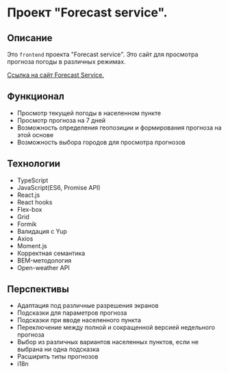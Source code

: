 # Проект "Forecast service".

## Описание

Это `frontend` проекта "Forecast service". Это сайт для просмотра прогноза погоды в различных режимах.

[Ссылка на сайт Forecast Service.](https://forecast-service.vercel.app/)

## Функционал

+ Просмотр текущей погоды в населенном пункте
+ Просмотр прогноза на 7 дней
+ Возможность определения геопозиции и формирования прогноза на этой основе
+ Возможность выбора городов для просмотра прогнозов

## Технологии

  + TypeScript
  + JavaScript(ES6, Promise API)
  + React.js
  + React hooks
  + Flex-box
  + Grid
  + Formik
  + Валидация с Yup
  + Axios
  + Moment.js
  + Корректная семантика
  + BEM-методология
  + Open-weather API


## Перспективы

+ Адаптация под различные разрешения экранов
+ Подсказки для параметров прогноза
+ Подсказки при вводе населенного пункта
+ Переключение между полной и сокращенной версией недельного прогноза
+ Выбор из различных вариантов населенных пунктов, если не выбрана ни одна подсказка
+ Расширить типы прогнозов
+ i18n
